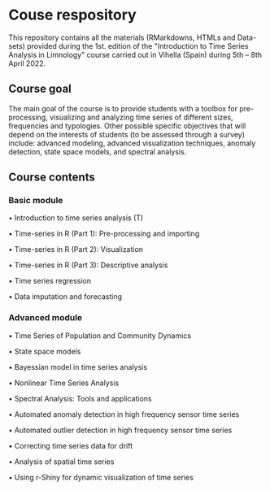 # Couse respository
This repository contains all the materials (RMarkdowns, HTMLs and Data-sets) provided during the 1st. edition of the "Introduction to Time Series Analysis in Limnology" course carried out in Vihella (Spain) during 5th – 8th April 2022.   

## Course goal
The main goal of the course is to provide students with a toolbox for pre-processing, visualizing and analyzing time series of different sizes, frequencies and typologies. Other possible specific objectives that will depend on the interests of students (to be assessed through a survey) include: advanced modeling, advanced visualization techniques, anomaly detection, state space models, and spectral analysis. 

## Course contents

### Basic module
• Introduction to time series analysis (T)

• Time-series in R (Part 1): Pre-processing and importing

• Time-series in R (Part 2): Visualization

• Time-series in R (Part 3): Descriptive analysis

• Time series regression

• Data imputation and forecasting

### Advanced module

• Time Series of Population and Community Dynamics

• State space models

• Bayessian model in time series analysis

• Nonlinear Time Series Analysis

• Spectral Analysis: Tools and applications

• Automated anomaly detection in high frequency sensor time series

• Automated outlier detection in high frequency sensor time series

• Correcting time series data for drift

• Analysis of spatial time series

• Using r-Shiny for dynamic visualization of time series
